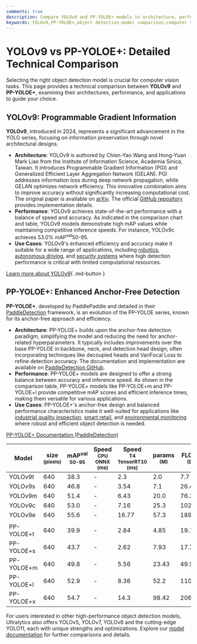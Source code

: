 ```yaml
---
comments: true
description: Compare YOLOv9 and PP-YOLOE+ models in architecture, performance, and use cases. Find the best object detection model for your needs.
keywords: YOLOv9,PP-YOLOE+,object detection,model comparison,computer vision,AI,deep learning,YOLO,PP-YOLOE,performance comparison
---
```


# YOLOv9 vs PP-YOLOE+: Detailed Technical Comparison

Selecting the right object detection model is crucial for computer vision tasks. This page provides a technical comparison between **YOLOv9** and **PP-YOLOE+**, examining their architectures, performance, and applications to guide your choice.

<script async src="https://cdn.jsdelivr.net/npm/chart.js"></script>
<script defer src="../../javascript/benchmark.js"></script>

<canvas id="modelComparisonChart" width="1024" height="400" active-models='["YOLOv9", "PP-YOLOE+"]'></canvas>

## YOLOv9: Programmable Gradient Information

**YOLOv9**, introduced in 2024, represents a significant advancement in the YOLO series, focusing on information preservation through novel architectural designs.

- **Architecture**: YOLOv9 is authored by Chien-Yao Wang and Hong-Yuan Mark Liao from the Institute of Information Science, Academia Sinica, Taiwan. It introduces Programmable Gradient Information (PGI) and Generalized Efficient Layer Aggregation Network (GELAN). PGI addresses information loss during deep network propagation, while GELAN optimizes network efficiency. This innovative combination aims to improve accuracy without significantly increasing computational cost. The original paper is available on [arXiv](https://arxiv.org/abs/2402.13616). The official [GitHub repository](https://github.com/WongKinYiu/yolov9) provides implementation details.
- **Performance**: YOLOv9 achieves state-of-the-art performance with a balance of speed and accuracy. As indicated in the comparison chart and table, YOLOv9 models demonstrate high mAP values while maintaining competitive inference speeds. For instance, YOLOv9c achieves 53.0% mAP<sup>val</sup>50-95.
- **Use Cases**: YOLOv9's enhanced efficiency and accuracy make it suitable for a wide range of applications, including [robotics](https://www.ultralytics.com/glossary/robotics), [autonomous driving](https://www.ultralytics.com/solutions/ai-in-automotive), and [security systems](https://www.ultralytics.com/blog/security-alarm-system-projects-with-ultralytics-yolov8) where high detection performance is critical with limited computational resources.

[Learn more about YOLOv9](https://docs.ultralytics.com/models/yolov9/){ .md-button }

## PP-YOLOE+: Enhanced Anchor-Free Detection

**PP-YOLOE+**, developed by PaddlePaddle and detailed in their [PaddleDetection](https://github.com/PaddlePaddle/PaddleDetection/) framework, is an evolution of the PP-YOLOE series, known for its anchor-free approach and efficiency.

- **Architecture**: PP-YOLOE+ builds upon the anchor-free detection paradigm, simplifying the model and reducing the need for anchor-related hyperparameters. It typically includes improvements over the base PP-YOLOE in backbone, neck, and detection head design, often incorporating techniques like decoupled heads and VariFocal Loss to refine detection accuracy. The documentation and implementation are available on [PaddleDetection GitHub](https://github.com/PaddlePaddle/PaddleDetection/blob/release/2.8.1/configs/ppyoloe/README.md).
- **Performance**: PP-YOLOE+ models are designed to offer a strong balance between accuracy and inference speed. As shown in the comparison table, PP-YOLOE+ models like PP-YOLOE+m and PP-YOLOE+l provide competitive mAP scores and efficient inference times, making them versatile for various applications.
- **Use Cases**: PP-YOLOE+'s anchor-free design and balanced performance characteristics make it well-suited for applications like [industrial quality inspection](https://www.ultralytics.com/solutions/ai-in-manufacturing), [smart retail](https://www.ultralytics.com/blog/achieving-retail-efficiency-with-ai), and [environmental monitoring](https://www.ultralytics.com/blog/greener-future-through-vision-ai-and-ultralytics-yolo) where robust and efficient object detection is needed.

[PP-YOLOE+ Documentation (PaddleDetection)](https://github.com/PaddlePaddle/PaddleDetection/tree/develop/configs/ppyoloe)

| Model      | size<br><sup>(pixels) | mAP<sup>val<br>50-95 | Speed<br><sup>CPU ONNX<br>(ms) | Speed<br><sup>T4 TensorRT10<br>(ms) | params<br><sup>(M) | FLOPs<br><sup>(B) |
| ---------- | --------------------- | -------------------- | ------------------------------ | ----------------------------------- | ------------------ | ----------------- |
| YOLOv9t    | 640                   | 38.3                 | -                              | 2.3                                 | 2.0                | 7.7               |
| YOLOv9s    | 640                   | 46.8                 | -                              | 3.54                                | 7.1                | 26.4              |
| YOLOv9m    | 640                   | 51.4                 | -                              | 6.43                                | 20.0               | 76.3              |
| YOLOv9c    | 640                   | 53.0                 | -                              | 7.16                                | 25.3               | 102.1             |
| YOLOv9e    | 640                   | 55.6                 | -                              | 16.77                               | 57.3               | 189.0             |
|            |                       |                      |                                |                                     |                    |                   |
| PP-YOLOE+t | 640                   | 39.9                 | -                              | 2.84                                | 4.85               | 19.15             |
| PP-YOLOE+s | 640                   | 43.7                 | -                              | 2.62                                | 7.93               | 17.36             |
| PP-YOLOE+m | 640                   | 49.8                 | -                              | 5.56                                | 23.43              | 49.91             |
| PP-YOLOE+l | 640                   | 52.9                 | -                              | 8.36                                | 52.2               | 110.07            |
| PP-YOLOE+x | 640                   | 54.7                 | -                              | 14.3                                | 98.42              | 206.59            |

For users interested in other high-performance object detection models, Ultralytics also offers YOLOv5, YOLOv7, YOLOv8 and the cutting-edge YOLO11, each with unique strengths and optimizations. Explore our [model documentation](https://docs.ultralytics.com/models/) for further comparisons and details.
